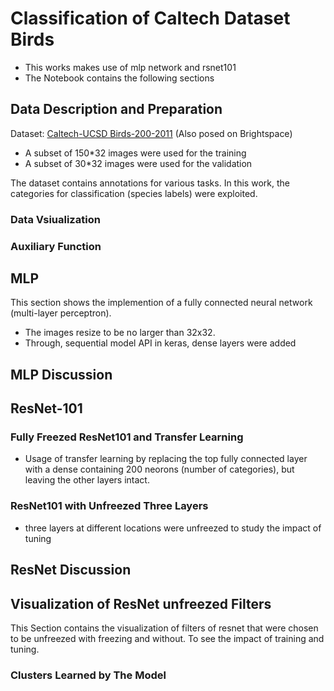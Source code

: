 # Classification of Caltech Dataset Birds
* This works makes use of mlp network and rsnet101
* The Notebook contains the following sections

## Data Description and Preparation
Dataset: <a href="http://www.vision.caltech.edu/visipedia/CUB-200-2011.html">Caltech-UCSD Birds-200-2011</a> (Also posed on Brightspace)

* A subset of 150*32 images were used for the training
* A subset of 30*32 images were used for the validation

The dataset contains annotations for various tasks. In this work, the categories for classification (species labels) were exploited.
### Data Vsiualization
### Auxiliary Function

## MLP
This section shows the implemention of a fully connected neural network (multi-layer perceptron).
- The images resize to be no larger than 32x32.
- Through, sequential model API in keras, dense layers were added 

## MLP Discussion

## ResNet-101 
### Fully Freezed ResNet101 and Transfer Learning
- Usage of transfer learning by replacing the top fully connected layer with a dense containing 200 neorons (number of categories), but leaving the other layers intact.
### ResNet101 with Unfreezed Three Layers
- three layers at different locations were unfreezed to study the impact of tuning

## ResNet Discussion

## Visualization of ResNet unfreezed Filters
This Section contains the visualization of filters of resnet that were chosen to be unfreezed with freezing and without.
To see the impact of training and tuning.
### Clusters Learned by The Model
